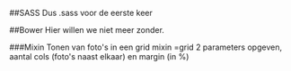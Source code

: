 ##SASS
Dus .sass voor de eerste keer

##Bower
Hier willen we niet meer zonder.

###Mixin
Tonen van foto's in een grid mixin =grid 2 parameters opgeven, aantal cols (foto's naast elkaar) en margin (in %)